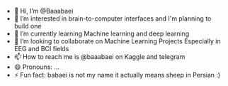 - 👋 Hi, I’m @Baaabaei
- 👀 I’m interested in brain-to-computer interfaces and I'm planning to build one
- 🌱 I’m currently learning Machine learning and deep learning
- 💞️ I’m looking to collaborate on Machine Learning Projects Especially in EEG and BCI fields
- 📫 How to reach me is @baaabaei on Kaggle and telegram 
- 😄 Pronouns: ...
- ⚡ Fun fact: babaei is not my name it actually means sheep in Persian :)

<!---
Baaabaei/Baaabaei is a ✨ special ✨ repository because its `README.md` (this file) appears on your GitHub profile.
You can click the Preview link to take a look at your changes.
--->
